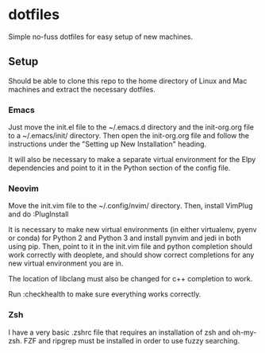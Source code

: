 # dotfiles

Simple no-fuss dotfiles for easy setup of new machines.

## Setup

Should be able to clone this repo to the home directory of Linux and Mac
machines and extract the necessary dotfiles.

### Emacs

Just move the init.el file to the ~/.emacs.d directory and the init-org.org
file to a ~/.emacs/init/ directory. Then open the init-org.org file and follow
the instructions under the "Setting up New Installation" heading.

It will also be necessary to make a separate virtual environment for the Elpy
dependencies and point to it in the Python section of the config file.

### Neovim

Move the init.vim file to the ~/.config/nvim/ directory. Then, install VimPlug
and do :PlugInstall

It is necessary to make new virtual environments (in either virtualenv, pyenv or
conda) for Python 2 and Python 3 and install pynvim and jedi in both using pip.
Then, point to it in the init.vim file and python completion should work
correctly with deoplete, and should show correct completions for any new virtual
environment you are in.

The location of libclang must also be changed for c++ completion to work.

Run :checkhealth to make sure everything works correctly.

### Zsh

I have a very basic .zshrc file that requires an installation of zsh and
oh-my-zsh. FZF and ripgrep must be installed in order to use fuzzy searching.
